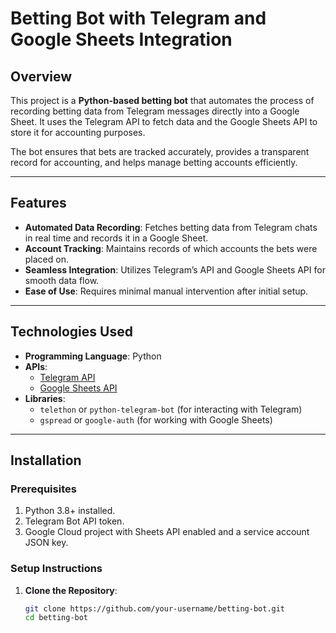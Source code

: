# Betting Bot with Telegram and Google Sheets Integration

## Overview
This project is a **Python-based betting bot** that automates the process of recording betting data from Telegram messages directly into a Google Sheet. It uses the Telegram API to fetch data and the Google Sheets API to store it for accounting purposes.

The bot ensures that bets are tracked accurately, provides a transparent record for accounting, and helps manage betting accounts efficiently.

---

## Features
- **Automated Data Recording**: Fetches betting data from Telegram chats in real time and records it in a Google Sheet.
- **Account Tracking**: Maintains records of which accounts the bets were placed on.
- **Seamless Integration**: Utilizes Telegram’s API and Google Sheets API for smooth data flow.
- **Ease of Use**: Requires minimal manual intervention after initial setup.

---

## Technologies Used
- **Programming Language**: Python
- **APIs**:  
  - [Telegram API](https://core.telegram.org/bots/api)  
  - [Google Sheets API](https://developers.google.com/sheets/api)
- **Libraries**:  
  - `telethon` or `python-telegram-bot` (for interacting with Telegram)  
  - `gspread` or `google-auth` (for working with Google Sheets)

---

## Installation

### Prerequisites
1. Python 3.8+ installed.
2. Telegram Bot API token.
3. Google Cloud project with Sheets API enabled and a service account JSON key.

### Setup Instructions
1. **Clone the Repository**:
   ```bash
   git clone https://github.com/your-username/betting-bot.git
   cd betting-bot
